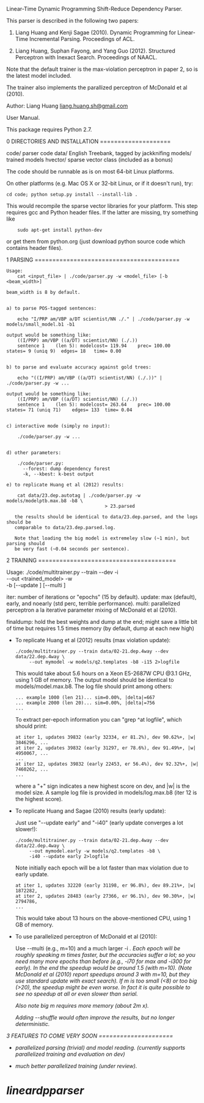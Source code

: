 Linear-Time Dynamic Programming Shift-Reduce Dependency Parser.

This parser is described in the following two papers:

1. Liang Huang and Kenji Sagae (2010).
   Dynamic Programming for Linear-Time Incremental Parsing.
   Proceedings of ACL.

2. Liang Huang, Suphan Fayong, and Yang Guo (2012).
   Structured Perceptron with Inexact Search.
   Proceedings of NAACL.

Note that the default trainer is the max-violation perceptron in paper 2,
so is the latest model included. 

The trainer also implements the parallized perceptron of McDonald et al (2010).

Author: Liang Huang <liang.huang.sh@gmail.com>

User Manual.

This package requires Python 2.7.

0 DIRECTORIES AND INSTALLATION ====================

  code/	      parser code
  data/	      English Treebank, tagged by jackknifing
  models/     trained models
  hvector/    sparse vector class (included as a bonus)

  The code should be runnable as is on most 64-bit Linux platforms.

  On other platforms (e.g. Mac OS X or 32-bit Linux, or if it doesn't run), try:
  
	cd code; python setup.py install --install-lib .

  This would recompile the sparse vector libraries for your platform.
  This step requires gcc and Python header files. If the latter are missing, try something like
  
        sudo apt-get install python-dev
  
  or get them from python.org (just download python source code which contains header files).

1 PARSING =========================================

	Usage:
		cat <input_file> | ./code/parser.py -w <model_file> [-b <beam_width>]

	beam_width is 8 by default.


	a) to parse POS-tagged sentences:

		echo "I/PRP am/VBP a/DT scientist/NN ./." | ./code/parser.py -w models/small_model.b1 -b1

	output would be something like:
		((I/PRP) am/VBP ((a/DT) scientist/NN) (./.))
		sentence 1    (len 5): modelcost= 119.94	prec= 100.00	states= 9 (uniq 9)	edges= 18	time= 0.00


	b) to parse and evaluate accuracy against gold trees:
	
		echo "((I/PRP) am/VBP ((a/DT) scientist/NN) (./.))" | ./code/parser.py -w ...

	output would be something like:
		((I/PRP) am/VBP ((a/DT) scientist/NN) (./.))
		sentence 1    (len 5): modelcost= 263.64	prec= 100.00	states= 71 (uniq 71)	edges= 133	time= 0.04


	c) interactive mode (simply no input):

		./code/parser.py -w ...


	d) other parameters:

		./code/parser.py:
		  --forest: dump dependency forest
		  -k, --kbest: k-best output

	e) to replicate Huang et al (2012) results:
	
		cat data/23.dep.autotag | ./code/parser.py -w models/modelptb.max.b8 -b8 \
                                        > 23.parsed

 	   the results should be identical to data/23.dep.parsed, and the logs should be 
	   comparable to data/23.dep.parsed.log. 
	   
	   Note that loading the big model is extremeley slow (~1 min), but parsing should
	   be very fast (~0.04 seconds per sentence).

2 TRAINING  =======================================

  Usage:
     ./code/multitrainer.py --train <train> --dev <dev> -i <iter> \
     			    --out <trained_model> -w <templates> \
			    -b<beam> [--update <method>] [--multi <multi>] 
  
  iter: number of iterations or "epochs" (15 by default).
  update: max (default), early, and noearly (std perc, terrible performance).
  multi: parallelized perceptron a la iterative parameter mixing of McDonald et al (2010).

  finaldump: hold the best weights and dump at the end; might save a little bit of time but requires 1.5 times memory (by default, dump at each new high)
			   
  * To replicate Huang et al (2012) results (max violation update):

        ./code/multitrainer.py --train data/02-21.dep.4way --dev data/22.dep.4way \
  			 --out mymodel -w models/q2.templates -b8 -i15 2>logfile

    This would take about 5.6 hours on a Xeon E5-2687W CPU @3.1 GHz, using 1 GB of memory. 
    The output model should be identical to models/model.max.b8. 
    The log file should print among others:

        ... example 1000 (len 21)... sim=0.00%, |delta|=667
        ... example 2000 (len 20)... sim=0.00%, |delta|=756
        ...
        
    To extract per-epoch information you can "grep ^at logfile", which should print:
    
        at iter 1, updates 39832 (early 32334, er 81.2%), dev 90.62%+, |w| 3846296, ...
        at iter 2, updates 39832 (early 31297, er 78.6%), dev 91.49%+, |w| 4950067, ...
        ... 
        at iter 12, updates 39832 (early 22453, er 56.4%), dev 92.32%+, |w| 7460262, ...
        ...

    where a "+" sign indicates a new highest score on dev, and |w| is the model size.
    A sample log file is provided in models/log.max.b8 (iter 12 is the highest score).

  * To replicate Huang and Sagae (2010) results (early update):

    Just use "--update early" and "-i40" (early update converges a lot slower!):

        ./code/multitrainer.py --train data/02-21.dep.4way --dev data/22.dep.4way \
  			 --out mymodel.early -w models/q2.templates -b8 \
             -i40 --update early 2>logfile

    Note initially each epoch will be a lot faster than max violation due to early update.

        at iter 1, updates 32220 (early 31198, er 96.8%), dev 89.21%+, |w| 1872282,
        at iter 2, updates 28483 (early 27366, er 96.1%), dev 90.30%+, |w| 2794786,
        ...

    This would take about 13 hours on the above-mentioned CPU, using 1 GB of memory.

  * To use parallelized perceptron of McDonald et al (2010):

    Use --multi <m> (e.g., m=10) and a much larger -i <i>. 
    Each epoch will be roughly speaking m times faster, but the accuracies suffer a lot;
    so you need many more epochs than before (e.g., -i70 for max and -i300 for early).
    In the end the speedup would be around 1.5 (with m=10).
    (Note McDonald et al (2010) report speedups around 3 with m=10, 
     but they use standard update with exact search).
    If m is too small (<8) or too big (>20), the speedup might be even worse.
    In fact it is quite possible to see no speedup at all or even slower than serial.

    Also note big m requires more memory (about 2m x).

    Adding --shuffle would often improve the results, but no longer deterministic.

3 FEATURES TO COME VERY SOON =====================

  * parallelized parsing (trivial) and model reading.
    (currently supports parallelized training and evaluation on dev)

  * much better parallelized training (under review).
# lineardpparser
